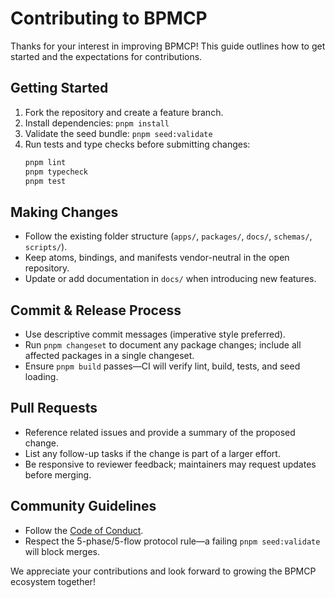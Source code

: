 # Contributing to BPMCP

Thanks for your interest in improving BPMCP! This guide outlines how to get started and the expectations for contributions.

## Getting Started
1. Fork the repository and create a feature branch.
2. Install dependencies: `pnpm install`
3. Validate the seed bundle: `pnpm seed:validate`
4. Run tests and type checks before submitting changes:
   ```bash
   pnpm lint
   pnpm typecheck
   pnpm test
   ```

## Making Changes
- Follow the existing folder structure (`apps/`, `packages/`, `docs/`, `schemas/`, `scripts/`).
- Keep atoms, bindings, and manifests vendor-neutral in the open repository.
- Update or add documentation in `docs/` when introducing new features.

## Commit & Release Process
- Use descriptive commit messages (imperative style preferred).
- Run `pnpm changeset` to document any package changes; include all affected packages in a single changeset.
- Ensure `pnpm build` passes—CI will verify lint, build, tests, and seed loading.

## Pull Requests
- Reference related issues and provide a summary of the proposed change.
- List any follow-up tasks if the change is part of a larger effort.
- Be responsive to reviewer feedback; maintainers may request updates before merging.

## Community Guidelines
- Follow the [Code of Conduct](CODE_OF_CONDUCT.md).
- Respect the 5-phase/5-flow protocol rule—a failing `pnpm seed:validate` will block merges.

We appreciate your contributions and look forward to growing the BPMCP ecosystem together!
